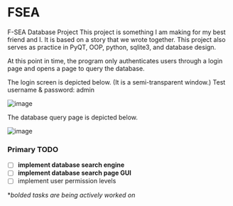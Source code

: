 # FSEA
F-SEA Database Project
This project is something I am making for my best friend and I. It is based on a story that we wrote together.
This project also serves as practice in PyQT, OOP, python, sqlite3, and database design. 

At this point in time, the program only authenticates users through a login page and opens a page to query 
the database.

The login screen is depicted below. (It is a semi-transparent window.)
Test username & password: admin

![image](https://user-images.githubusercontent.com/60724207/194465001-7d667144-dffc-4b6a-8c1a-77b882d14c37.png)

The database query page is depicted below.

![image](https://user-images.githubusercontent.com/60724207/194465141-159120ce-4f40-4834-ac9c-f7ff7adf1069.png)

### Primary TODO
- [ ] **implement database search engine**
- [ ] **implement database search page GUI**
- [ ] implement user permission levels

**bolded tasks are being actively worked on*
